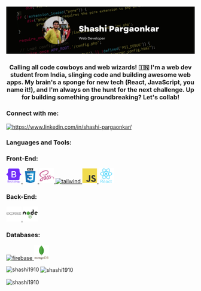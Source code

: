 ![profile](https://github.com/shashi1910/shashi1910/blob/main/png_20230528_134858_0000.png)

<h3 align="center">Calling all code cowboys and web wizards! 🇮🇳 I'm a web dev student from India, slinging code and building awesome web apps. My brain's a sponge for new tech (React, JavaScript, you name it!), and I'm always on the hunt for the next challenge. Up for building something groundbreaking? Let's collab!</h3>

<h3 align="left">Connect with me:</h3>
<p align="left">
<a href="https://linkedin.com/in/https://www.linkedin.com/in/shashi-pargaonkar/" target="blank"><img align="center" src="https://raw.githubusercontent.com/rahuldkjain/github-profile-readme-generator/master/src/images/icons/Social/linked-in-alt.svg" alt="https://www.linkedin.com/in/shashi-pargaonkar/" height="30" width="40" /></a>
</p>

<h3 align="left">Languages and Tools:</h3>
<p align="center">
<h3>Front-End: </h3>
  <a href="https://getbootstrap.com" target="_blank" rel="noreferrer"> <img src="https://raw.githubusercontent.com/devicons/devicon/master/icons/bootstrap/bootstrap-plain-wordmark.svg" alt="bootstrap" width="40" height="40"/> </a>
  <a href="https://www.w3schools.com/css/" target="_blank" rel="noreferrer"> <img src="https://raw.githubusercontent.com/devicons/devicon/master/icons/css3/css3-original-wordmark.svg" alt="css3" width="40" height="40"/> </a>
  <a href="https://sass-lang.com" target="_blank" rel="noreferrer"> <img src="https://raw.githubusercontent.com/devicons/devicon/master/icons/sass/sass-original.svg" alt="sass" width="40" height="40"/> </a>
  <a href="https://tailwindcss.com/" target="_blank" rel="noreferrer"> <img src="https://www.vectorlogo.zone/logos/tailwindcss/tailwindcss-icon.svg" alt="tailwind" width="40" height="40"/> </a>
  <a href="https://developer.mozilla.org/en-US/docs/Web/JavaScript" target="_blank" rel="noreferrer"> <img src="https://raw.githubusercontent.com/devicons/devicon/master/icons/javascript/javascript-original.svg" alt="javascript" width="40" height="40"/> </a>
  <a href="https://reactjs.org/" target="_blank" rel="noreferrer"> <img src="https://raw.githubusercontent.com/devicons/devicon/master/icons/react/react-original-wordmark.svg" alt="react" width="40" height="40"/> </a>
<br>
<h3>Back-End:</h3> 
  <a href="https://expressjs.com" target="_blank" rel="noreferrer"> <img src="https://raw.githubusercontent.com/devicons/devicon/master/icons/express/express-original-wordmark.svg" alt="express" width="40" height="40"/> </a>
  <a href="https://nodejs.org" target="_blank" rel="noreferrer"> <img src="https://raw.githubusercontent.com/devicons/devicon/master/icons/nodejs/nodejs-original-wordmark.svg" alt="nodejs" width="40" height="40"/> </a>
<br>
<h3>Databases:</h3> 
 <a href="https://firebase.google.com/" target="_blank" rel="noreferrer"> <img src="https://www.vectorlogo.zone/logos/firebase/firebase-icon.svg" alt="firebase" width="40" height="40"/> </a> <a href="https://www.mongodb.com/" target="_blank" rel="noreferrer"> <img src="https://raw.githubusercontent.com/devicons/devicon/master/icons/mongodb/mongodb-original-wordmark.svg" alt="mongodb" width="40" height="40"/> </a>


 

<p><img align="left" src="https://github-readme-stats.vercel.app/api/top-langs?username=shashi1910&show_icons=true&locale=en&layout=compact" alt="shashi1910" /></p>

<p>&nbsp;<img align="center" src="https://github-readme-stats.vercel.app/api?username=shashi1910&show_icons=true&locale=en" alt="shashi1910" /></p>

<p><img align="center" src="https://github-readme-streak-stats.herokuapp.com/?user=shashi1910&" alt="shashi1910" /></p>
  

